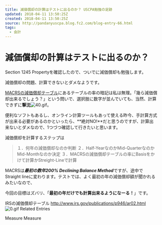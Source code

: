 ```yaml
---
title: 減価償却の計算はテストに出るのか？ USCPA勉強の足跡
updated: 2018-04-11 13:50:25Z
created: 2018-04-11 13:50:25Z
source: http://pandanyuscpa.blog.fc2.com/blog-entry-66.html
tags:
  - 会計
---
```


# 減価償却の計算はテストに出るのか？

Section 1245 Propertyを確認したので、ついでに減価償却も勉強します。

減価償却の問題、計算できないとダメなようです。

[MACRSの減価償却テーブル](http://www.irs.gov/publications/p946/ar02.html)にあるテーブルの率の暗記は私は無理。「幾ら減価償却出来るでしょう？」という問いで、選択肢に数字が並んでいても、当然、計算できずに**撃沈**![40.gif](../_resources/40.gif)。

便利なソフトもあるし、オンライン計算ツールもあって使える昨今、手計算方式が出来る必要があるのかといったら、**絶対NO!**だと思うのですが、計算出来ないとダメなので、1つづつ確認して行きたいと思います。

減価償却を計算するステップは
> １．何年の減価償却なのか判断
> ２．Half-YearなのかMid-QuarterなのかMid-Monthなのか決定
> ３．MACRSの減価償却テーブルの率にBasisをかけて計算かStreight-Lineで計算

MACRSは***最初の数年200% Declining Balance Method***ですが、途中でStraight lineに変わります。テストでは、よく最初の年の減価償却額が聞かれるみたいなので、

今回の目標はズバリ、「**最初の年だけでも計算出来るようになーる！**」です。

IRSの減価償却テーブル
http://www.irs.gov/publications/p946/ar02.html
![0.gif](../_resources/0-1.gif)
Related Entries

Measure
Measure